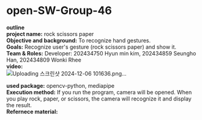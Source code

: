 # open-SW-Group-46
**outline**<br>
**project name:** rock scissors paper <br>
**Objective and background:** To recognize hand gestures. <br>
**Goals:** Recognize user's gesture (rock scissors paper) and show it.<br>
**Team & Roles:** Developer: 202434750 Hyun min kim, 202434859 Seungho Han, 202434809 Wonki Rhee<br>
**video:** <br>![Uploading 스크린샷 2024-12-06 101636.png…]()

**used package:** opencv-python, mediapipe<br>
**Execution method:** If you run the program, camera will be opened. When you play rock, paper, or scissors, the camera will recognize it and display the result.<br>
**Refernece material:** 
